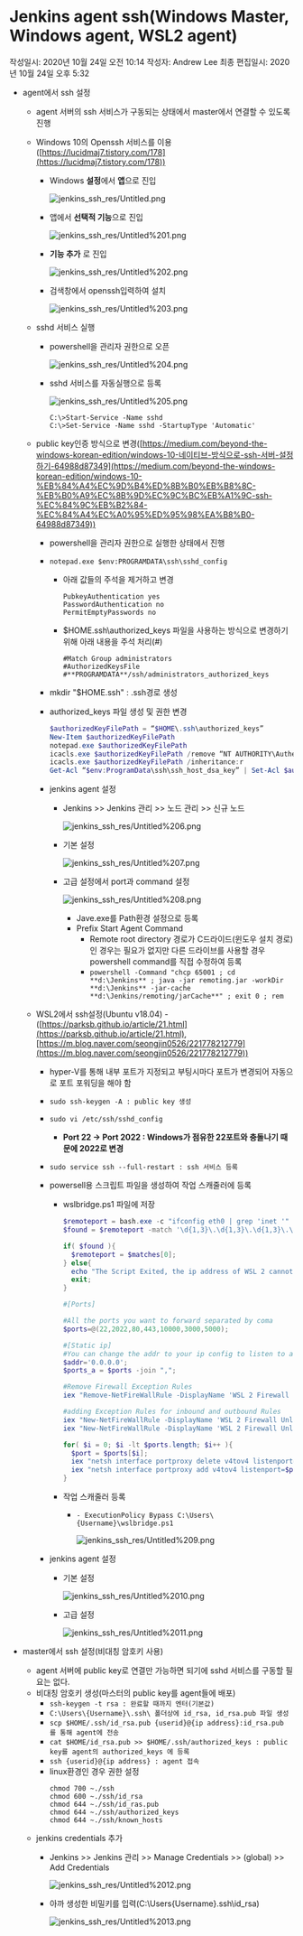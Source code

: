 # Jenkins agent ssh(Windows Master, Windows agent, WSL2 agent)

작성일시: 2020년 10월 24일 오전 10:14
작성자: Andrew Lee
최종 편집일시: 2020년 10월 24일 오후 5:32

- agent에서 ssh 설정
    - agent 서버의 ssh 서비스가 구동되는 상태에서 master에서 연결할 수 있도록 진행
    - Windows 10의 Openssh 서비스를 이용([https://lucidmaj7.tistory.com/178](https://lucidmaj7.tistory.com/178))
        - Windows **설정**에서 **앱**으로 진입

            ![jenkins_ssh_res/Untitled.png](https://raw.githubusercontent.com/ColdDragon/colddragon.github.io/master/_posts/jenkins_ssh_res/Untitled.png)

        - 앱에서 **선택적 기능**으로 진입

            ![jenkins_ssh_res/Untitled%201.png](https://raw.githubusercontent.com/ColdDragon/colddragon.github.io/master/_posts/jenkins_ssh_res/Untitled%201.png)

        - **기능 추가** 로 진입

            ![jenkins_ssh_res/Untitled%202.png](https://raw.githubusercontent.com/ColdDragon/colddragon.github.io/master/_posts/jenkins_ssh_res/Untitled%202.png)

        - 검색창에서 openssh입력하여 설치

            ![jenkins_ssh_res/Untitled%203.png](https://raw.githubusercontent.com/ColdDragon/colddragon.github.io/master/_posts/jenkins_ssh_res/Untitled%203.png)

    - sshd 서비스 실행
        - powershell을 관리자 권한으로 오픈

            ![jenkins_ssh_res/Untitled%204.png](https://raw.githubusercontent.com/ColdDragon/colddragon.github.io/master/_posts/jenkins_ssh_res/Untitled%204.png)

        - sshd 서비스를 자동실행으로 등록

            ![jenkins_ssh_res/Untitled%205.png](https://raw.githubusercontent.com/ColdDragon/colddragon.github.io/master/_posts/jenkins_ssh_res/Untitled%205.png)

            ```
            C:\>Start-Service -Name sshd
            C:\>Set-Service -Name sshd -StartupType 'Automatic'
            ```
    - public key인증 방식으로 변경([https://medium.com/beyond-the-windows-korean-edition/windows-10-네이티브-방식으로-ssh-서버-설정하기-64988d87349](https://medium.com/beyond-the-windows-korean-edition/windows-10-%EB%84%A4%EC%9D%B4%ED%8B%B0%EB%B8%8C-%EB%B0%A9%EC%8B%9D%EC%9C%BC%EB%A1%9C-ssh-%EC%84%9C%EB%B2%84-%EC%84%A4%EC%A0%95%ED%95%98%EA%B8%B0-64988d87349))
        - powershell을 관리자 권한으로 실행한 상태에서 진행
        - `notepad.exe $env:PROGRAMDATA\ssh\sshd_config`
            - 아래 값들의 주석을 제거하고 변경
                ```
                PubkeyAuthentication yes
                PasswordAuthentication no
                PermitEmptyPasswords no
                ```
            - $HOME\.ssh\authorized_keys 파일을 사용하는 방식으로 변경하기 위해 아래 내용을 주석 처리(#)
                ```
                #Match Group administrators
                #AuthorizedKeysFile
                #**PROGRAMDATA**/ssh/administrators_authorized_keys
                ```
        - mkdir "$HOME\.ssh" : .ssh경로 생성
        - authorized_keys 파일 생성 및 권한 변경

            ```powershell
            $authorizedKeyFilePath = “$HOME\.ssh\authorized_keys”
            New-Item $authorizedKeyFilePath
            notepad.exe $authorizedKeyFilePath
            icacls.exe $authorizedKeyFilePath /remove “NT AUTHORITY\Authenticated Users”
            icacls.exe $authorizedKeyFilePath /inheritance:r
            Get-Acl “$env:ProgramData\ssh\ssh_host_dsa_key” | Set-Acl $authorizedKeyFilePath
            ```

        - jenkins agent 설정
            - Jenkins >> Jenkins 관리 >> 노드 관리 >> 신규 노드

                ![jenkins_ssh_res/Untitled%206.png](https://raw.githubusercontent.com/ColdDragon/colddragon.github.io/master/_posts/jenkins_ssh_res/Untitled%206.png)

            - 기본 설정

                ![jenkins_ssh_res/Untitled%207.png](https://raw.githubusercontent.com/ColdDragon/colddragon.github.io/master/_posts/jenkins_ssh_res/Untitled%207.png)

            - 고급 설정에서 port과 command 설정

                ![jenkins_ssh_res/Untitled%208.png](https://raw.githubusercontent.com/ColdDragon/colddragon.github.io/master/_posts/jenkins_ssh_res/Untitled%208.png)

                - Jave.exe를 Path환경 설정으로 등록
                - Prefix Start Agent Command
                    - Remote root directory 경로가 C드라이드(윈도우 설치 경로)인 경우는 필요가 없지만 다른 드라이브를 사용할 경우 powershell command를 직접 수정하여 등록
                    - `powershell -Command "chcp 65001 ; cd **d:\Jenkins** ; java -jar remoting.jar -workDir **d:\Jenkins** -jar-cache **d:\Jenkins/remoting/jarCache**" ; exit 0 ; rem`

    - WSL2에서 ssh설정(Ubuntu v18.04) - ([https://parksb.github.io/article/21.html](https://parksb.github.io/article/21.html), [https://m.blog.naver.com/seongjin0526/221778212779](https://m.blog.naver.com/seongjin0526/221778212779))
        - hyper-V를 통해 내부 포트가 지정되고 부팅시마다 포트가 변경되어 자동으로 포트 포워딩을 해야 함
        - `sudo ssh-keygen -A : public key 생성`
        - `sudo vi /etc/ssh/sshd_config`
            - **Port 22 → Port 2022 : Windows가 점유한 22포트와 충돌나기 때문에 2022로 변경**
        - `sudo service ssh --full-restart : ssh 서비스 등록`
        - powersell용 스크립트 파일을 생성하여 작업 스캐줄러에 등록
            - wslbridge.ps1 파일에 저장

                ```powershell
                $remoteport = bash.exe -c "ifconfig eth0 | grep 'inet '"
                $found = $remoteport -match '\d{1,3}\.\d{1,3}\.\d{1,3}\.\d{1,3}';

                if( $found ){
                  $remoteport = $matches[0];
                } else{
                  echo "The Script Exited, the ip address of WSL 2 cannot be found";
                  exit;
                }

                #[Ports]

                #All the ports you want to forward separated by coma
                $ports=@(22,2022,80,443,10000,3000,5000);

                #[Static ip]
                #You can change the addr to your ip config to listen to a specific address
                $addr='0.0.0.0';
                $ports_a = $ports -join ",";

                #Remove Firewall Exception Rules
                iex "Remove-NetFireWallRule -DisplayName 'WSL 2 Firewall Unlock' ";

                #adding Exception Rules for inbound and outbound Rules
                iex "New-NetFireWallRule -DisplayName 'WSL 2 Firewall Unlock' -Direction Outbound -LocalPort $ports_a -Action Allow -Protocol TCP";
                iex "New-NetFireWallRule -DisplayName 'WSL 2 Firewall Unlock' -Direction Inbound -LocalPort $ports_a -Action Allow -Protocol TCP";

                for( $i = 0; $i -lt $ports.length; $i++ ){
                  $port = $ports[$i];
                  iex "netsh interface portproxy delete v4tov4 listenport=$port listenaddress=$addr";
                  iex "netsh interface portproxy add v4tov4 listenport=$port listenaddress=$addr connectport=$port connectaddress=$remoteport";
                }
                ```

            - 작업 스캐줄러 등록
                - `- ExecutionPolicy Bypass C:\Users\{Username}\wslbridge.ps1`

                    ![jenkins_ssh_res/Untitled%209.png](https://raw.githubusercontent.com/ColdDragon/colddragon.github.io/master/_posts/jenkins_ssh_res/Untitled%209.png)

        - jenkins agent 설정
            - 기본 설정

                ![jenkins_ssh_res/Untitled%2010.png](https://raw.githubusercontent.com/ColdDragon/colddragon.github.io/master/_posts/jenkins_ssh_res/Untitled%2010.png)

            - 고급 설정

                ![jenkins_ssh_res/Untitled%2011.png](https://raw.githubusercontent.com/ColdDragon/colddragon.github.io/master/_posts/jenkins_ssh_res/Untitled%2011.png)

- master에서 ssh 설정(비대칭 암호키 사용)
    - agent 서버에 public key로 연결만 가능하면 되기에 sshd 서비스를 구동할 필요는 없다.
    - 비대칭 암호키 생성(마스터의 public key를 agent들에 배포)
        - `ssh-keygen -t rsa : 완료할 때까지 엔터(기본값)`
        - `C:\Users\{Username}\.ssh\ 폴더상에 id_rsa, id_rsa.pub 파일 생성`
        - `scp $HOME/.ssh/id_rsa.pub {userid}@{ip address}:id_rsa.pub 를 통해 agent에 전송`
        - `cat $HOME/id_rsa.pub >> $HOME/.ssh/authorized_keys : public key를 agent의 authorized_keys 에 등록`
        - `ssh {userid}@{ip address} : agent 접속`
        - linux환경인 경우 권한 설정
            ```
            chmod 700 ~./ssh
            chmod 600 ~./ssh/id_rsa
            chmod 644 ~./ssh/id_ras.pub
            chmod 644 ~./ssh/authorized_keys
            chmod 644 ~./ssh/known_hosts
            ```
    - jenkins credentials 추가
        - Jenkins >> Jenkins 관리 >> Manage Credentials >> (global) >> Add Credentials

            ![jenkins_ssh_res/Untitled%2012.png](https://raw.githubusercontent.com/ColdDragon/colddragon.github.io/master/_posts/jenkins_ssh_res/Untitled%2012.png)

        - 아까 생성한 비밀키를 입력(C:\Users\{Username}\.ssh\id_rsa)

            ![jenkins_ssh_res/Untitled%2013.png](https://raw.githubusercontent.com/ColdDragon/colddragon.github.io/master/_posts/jenkins_ssh_res/Untitled%2013.png)
